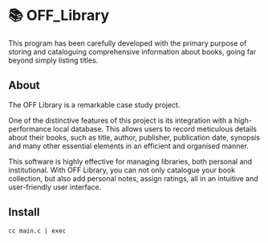 # 📚 OFF_Library

This program has been carefully developed with the primary purpose of storing and cataloguing comprehensive information about books, going far beyond simply listing titles.

## About
The OFF Library is a remarkable case study project. 

One of the distinctive features of this project is its integration with a high-performance local database. This allows users to record meticulous details about their books, such as title, author, publisher, publication date, synopsis and many other essential elements in an efficient and organised manner.

This software is highly effective for managing libraries, both personal and institutional. With OFF Library, you can not only catalogue your book collection, but also add personal notes, assign ratings, all in an intuitive and user-friendly user interface.

## Install
`cc main.c | exec`

